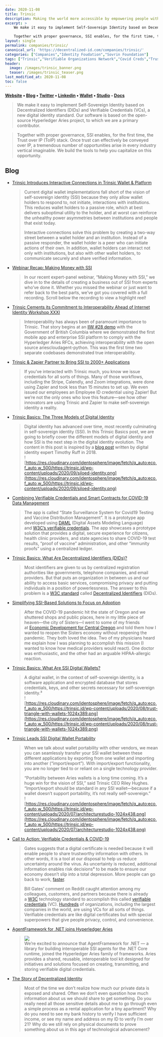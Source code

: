 ```yaml
---
date: 2020-11-08
title: Trinsic
description: Making the world more accessible by empowering people with a digital identity that’s as legitimate as their real-world identity.
excerpt: >
    We make it easy to implement Self-Sovereign Identity based on Decentralized Identifiers (DIDs) and Verifiable Credentials (VCs), a new digital identity standard. Our software is based on the open-source Hyperledger Aries project, to which we are a primary contributor.

    Together with proper governance, SSI enables, for the first time, the Trust over IP (ToIP) stack. Once trust can effectively be conveyed over IP, a tremendous number of opportunities arise in every industry vertical imaginable. We build the tools to help you capitalize on this opportunity.
layout: single
permalink: companies/trinsic/
canonical_url: 'https://decentralized-id.com/companies/trinsic/'
categories: ["Companies","Identity Foudation","Sovrin Foundation"]
tags: ["Trinsic","Verifiable Organizations Network","Covid Creds","Trust over IP","Hyperledger Foundation","Identosphere","DID","Blockchain","Aries"]
header:
  image: /images/trinsic_banner.png
  teaser: /images/trinsic_teaser.png
last_modified_at: 2020-11-08
toc: false
---
```

								
**[Website](https://trinsic.id/) • [Blog](https://trinsic.id/blog/) • [Twitter](https://twitter.com/trinsic_id) • [Linkedin](https://www.linkedin.com/company/trinsic-id/) • [Wallet](https://trinsic.id/trinsic-wallet/) • [Studio](https://trinsic.id/trinsic-studio/)	- [Docs](https://docs.trinsic.id/docs)**

> We make it easy to implement Self-Sovereign Identity based on Decentralized Identifiers (DIDs) and Verifiable Credentials (VCs), a new digital identity standard. Our software is based on the open-source Hyperledger Aries project, to which we are a primary contributor.

> Together with proper governance, SSI enables, for the first time, the Trust over IP (ToIP) stack. Once trust can effectively be conveyed over IP, a tremendous number of opportunities arise in every industry vertical imaginable. We build the tools to help you capitalize on this opportunity.

## Blog 

* [Trinsic Introduces Interactive Connections in Trinsic Wallet & Platform](https://trinsic.id/interactive-connections/)
  > Current digital wallet implementations fall short of the vision of self-sovereign identity (SSI) because they only allow wallet holders to respond to, not initiate, interactions with institutions. This reduces wallet holders to a passive role, which at best delivers suboptimal utility to the holder, and at worst can reinforce the unhealthy power asymmetries between institutions and people that exist today.
  > 
  > Interactive connections solve this problem by creating a two-way street between a wallet holder and an institution. Instead of a passive responder, the wallet holder is a peer who can initiate actions of their own. In addition, wallet holders can interact not only with institutions, but also with other wallet holders, to communicate securely and share verified information.
* [Webinar Recap: Making Money with SSI](https://trinsic.id/webinar-recap-making-money-with-ssi/)
  > In our recent expert-panel webinar, “Making Money with SSI,” we dive in to the details of creating a business out of SSI from experts who’ve done it. Whether you missed the webinar or just want to refer back to the best parts, we’ve got you covered with a full recording. Scroll below the recording to view a highlight reel!
* [Trinsic Cements its Commitment to Interoperability Ahead of Internet Identity Workshop XXXI](https://trinsic.id/trinsic-commitment-to-interoperability-ahead-of-iiw/)
  > Interoperability has always been of paramount importance to Trinsic. That story begins at an [IIW #28 demo](https://vonx.io/how_to/iiwbook) with the Government of British Columbia where we demonstrated the first mobile app and enterprise SSI platform to comply with the Hyperledger Aries RFCs, achieving interoperability with the open source ariescloudagent-python. This was the first time two separate codebases demonstrated true interoperability.
* [Trinsic & Zapier Partner to Bring SSI to 2000+ Applications](https://trinsic.id/trinsic-and-zapier-partner/)
  > If you’ve interacted with Trinsic much, you know we issue credentials for all sorts of things. Many of those workflows, including the Stripe, Calendly, and Zoom integrations, were done using Zapier and took less than 15 minutes to set up. We even issued our employees an Employee ID credential using Zapier! But we’re not the only ones who love this feature—see how other innovators are using Trinsic and Zapier to make self-sovereign identity a reality.
* [Trinsic Basics: The Three Models of Digital Identity](https://trinsic.id/the-three-models-of-digital-identity/)
  > Digital identity has advanced over time, most recently culminating in self-sovereign identity (SSI). In this Trinsic Basics post, we are going to briefly cover the different models of digital identity and how SSI is the next step in the digital identity evolution. The content in this post is inspired by a [blog post](https://medium.com/evernym/the-three-models-of-digital-identity-relationships-ca0727cb5186) written by digital identity expert Timothy Ruff in 2018.\
  > ![https://res.cloudinary.com/identosphere/image/fetch/q_auto:eco,f_auto,w_500/https://trinsic.id/wp-content/uploads/2020/09/siloed-identity.png](https://res.cloudinary.com/identosphere/image/fetch/q_auto:eco,f_auto,w_500/https://trinsic.id/wp-content/uploads/2020/09/siloed-identity.png)
* [Combining Verifiable Credentials and Smart Contracts for COVID-19 Data Management](https://trinsic.id/verifiable-credentials-and-smart-contracts-for-covid19-data-management/)
  > The app is called “State Surveillance System for Covid19 Testing and Vaccine Distribution Management”. It is a prototype app developed using [DAML](https://daml.com/) (Digital Assets Modeling Language) and [W3C’s verifiable credentials](https://www.w3.org/TR/vc-data-model/). The app showcases a prototype solution that provides a digital, secure experience for citizens, health clinic providers, and state agencies to share COVID-19 test results, “proof of vaccine” administration, and other “immunity proofs” using a centralized ledger.
* [Trinsic Basics: What Are Decentralized Identifiers (DIDs)?](https://trinsic.id/trinsic-basics-what-are-decentralized-identifiers-dids/)
  > Most identifiers are given to us by centralized registration authorities like governments, telephone companies, and email providers. But that puts an organization in between us and our ability to access basic services, compromising privacy and putting individuals in a position of powerlessness. The answer to this problem is a [W3C standard](https://www.w3.org/TR/did-core/) called [Decentralized Identifiers](https://www.w3.org/TR/did-core/) (DIDs).
* [Simplifying SSI-Based Solutions to Focus on Adoption](https://trinsic.id/simplifying-ssi-based-solutions-to-focus-on-adoption/)
  > After the COVID-19 pandemic hit the state of Oregon and we shuttered shops and public places, here in my little piece of heaven—the city of Sisters—I went to some of my friends at [Economic Development for Central Oregon](https://edcoinfo.com/covid-19-central-oregon-business-resources/) and told them how I wanted to reopen the Sisters economy without reopening the pandemic. They both loved the idea. Two of my physicians heard me explain how I was planning to accomplish this mission (I wanted to know how medical providers would react). One doctor was enthusiastic, and the other had an arguable HIPAA-allergic reaction.
* [Trinsic Basics: What Are SSI Digital Wallets?](https://trinsic.id/what-are-ssi-digital-wallets/)
  > A digital wallet, in the context of self-sovereign identity, is a software application and encrypted database that stores credentials, keys, and other secrets necessary for self-sovereign identity.³\
  > ![https://res.cloudinary.com/identosphere/image/fetch/q_auto:eco,f_auto,w_500/https://trinsic.id/wp-content/uploads/2020/08/trust-triangle-with-wallets-1024x389.png](https://res.cloudinary.com/identosphere/image/fetch/q_auto:eco,f_auto,w_500/https://trinsic.id/wp-content/uploads/2020/08/trust-triangle-with-wallets-1024x389.png)
* [Trinsic Leads SSI Digital Wallet Portability](https://trinsic.id/ssi-digital-wallet-portability/)
  > When we talk about wallet portability with other vendors, we mean you can seamlessly transfer your SSI wallet between these different applications by exporting from one wallet and importing into another (“import/export”). With import/export functionality, you are no longer tied to or reliant on a single technology provider.
  > 
  > “Portability between Aries wallets is a long time coming. It’s a huge win for the vision of SSI,” said Trinsic CEO Riley Hughes. “Import/export should be standard in any SSI wallet—because if a wallet doesn’t support portability, it’s not really self-sovereign.”\
  > ![https://res.cloudinary.com/identosphere/image/fetch/q_auto:eco,f_auto,w_500/https://trinsic.id/wp-content/uploads/2020/07/architecturestudio-1024x438.png](https://res.cloudinary.com/identosphere/image/fetch/q_auto:eco,f_auto,w_500/https://trinsic.id/wp-content/uploads/2020/07/architecturestudio-1024x438.png)
* [Call to Action: Verifiable Credentials & COVID-19](https://medium.com/trinsic/call-to-action-verifiable-credentials-covid-19-a180155a157c)
  > Gates suggests that a digital certificate is needed because it will enable people to share trustworthy information with others. In other words, it is a tool at our disposal to help us reduce uncertainty around the virus. As uncertainty is reduced, additional information enables risk decisions⁴ to be made to ensure our economy doesn’t slip into a total depression. More people can go back to work, [faster](https://www.theguardian.com/world/2020/mar/30/immunity-passports-could-speed-up-return-to-work-after-covid-19).
  > 
  > Bill Gates’ comment on Reddit caught attention among my colleagues, customers, and partners because there is already a [W3C](https://en.wikipedia.org/wiki/World_Wide_Web_Consortium) technology standard to accomplish this called [verifiable credentials](https://en.m.wikipedia.org/wiki/Verifiable_credentials) (VC). [Hundreds](http://www.sovrin.org/stewards) of organizations, including the largest companies in the world, are using VCs for all sorts of things. Verifiable credentials are like digital certificates but with special superpowers that give people privacy, control, and convenience.
* [AgentFramework for .NET joins Hyperledger Aries](https://medium.com/trinsic/agentframework-for-net-joins-hyperledger-aries-14aba357da41)
  > <img src="https://res.cloudinary.com/identosphere/image/fetch/q_auto:eco,f_auto,w_500/https://cdn-images-1.medium.com/max/1374/1*EinsZ12p8APyf4ZMdfidIg.png"/>\
  > We’re excited to announce that AgentFramework for .NET — a library for building interoperable SSI agents for the .NET Core runtime, joined the Hyperledger Aries family of frameworks. Aries provides a shared, reusable, interoperable tool kit designed for initiatives and solutions focused on creating, transmitting, and storing verifiable digital credentials.
* [The Story of Decentralized Identity](https://medium.com/trinsic/the-case-for-decentralized-identity-820b48527cba)
  > Most of the time we don’t realize how much our private data is exposed and shared. Often we don’t even question how much information about us we should share to get something. Do you really need all those sensitive details about me to go through even a simple process as a rental application for a tiny apartment? Why do you need to see my bank history to verify I have sufficient income, or see my name and address on my ID to verify I’m over 21? Why do we still rely on physical documents to prove something about us in this age of technological advancement?
